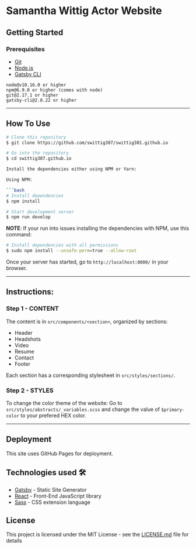 # Samantha Wittig Actor Website

## Getting Started

### Prerequisites

- [Git](https://git-scm.com)
- [Node.js](https://nodejs.org/en/download/)
- [Gatsby CLI](https://www.gatsbyjs.org/docs/quick-start/)

```
node@v10.16.0 or higher
npm@6.9.0 or higher (comes with node)
git@2.17.1 or higher
gatsby-cli@2.8.22 or higher
```

---

## How To Use

````bash
# Clone this repository
$ git clone https://github.com/swittig307/swittig301.github.io

# Go into the repository
$ cd swittig307.github.io

Install the dependencies either using NPM or Yarn:

Using NPM:

```bash
# Install dependencies
$ npm install

# Start development server
$ npm run develop
````

**NOTE**:
If your run into issues installing the dependencies with NPM, use this command:

```bash
# Install dependencies with all permissions
$ sudo npm install --unsafe-perm=true --allow-root
```

Once your server has started, go to `http://localhost:8000/` in your browser.

---

## Instructions:

### Step 1 - CONTENT

The content is in `src/components/<section>`, organized by sections:

- Header
- Headshots
- Video
- Resume
- Contact
- Footer

Each section has a corresponding stylesheet in `src/styles/sections/`.

### Step 2 - STYLES

To change the color theme of the website:
Go to `src/styles/abstracts/_variables.scss` and change the value of `$primary-color` to your prefered HEX color.

---

## Deployment

This site uses GitHub Pages for deployment.

## Technologies used 🛠️

- [Gatsby](https://www.gatsbyjs.org/) - Static Site Generator
- [React](https://es.reactjs.org/) - Front-End JavaScript library
- [Sass](https://sass-lang.com/documentation) - CSS extension language

## License

This project is licensed under the MIT License - see the [LICENSE.md](LICENSE.md) file for details
